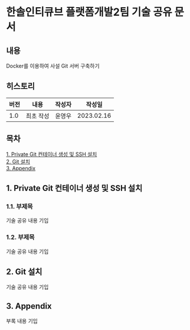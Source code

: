 # 한솔인티큐브 플랫폼개발2팀 기술 공유 문서
## 내용
Docker를 이용하여 사설 Git 서버 구축하기
## 히스토리
| 버전  | 내용    | 작성자 | 작성일        |
|-----|-------|-----|------------|
| 1.0 | 최초 작성 | 윤영우 | 2023.02.16 |
## 목차
[1. Private Git 컨테이너 생성 및 SSH 설치](#1-Private-Git-컨테이너-생성-및-SSH-설치)  
[2. Git 설치](#2-Git-설치)  
[3. Appendix](#3-Appendix)
## 1. Private Git 컨테이너 생성 및 SSH 설치
### 1.1. 부제목
기술 공유 내용 기입
### 1.2. 부제목
기술 공유 내용 기입
## 2. Git 설치
기술 공유 내용 기입
## 3. Appendix
부록 내용 기입
